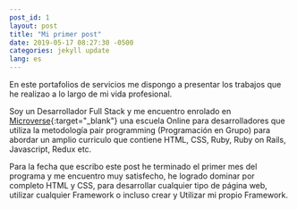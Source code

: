 ```yaml
---
post_id: 1
layout: post
title: "Mi primer post"
date: 2019-05-17 08:27:30 -0500
categories: jekyll update
lang: es
---
```


En este portafolios de servicios me dispongo a presentar los trabajos que he realizao a lo largo de mi vida profesional.

Soy un Desarrollador Full Stack y me encuentro enrolado en [Microverse](https://www.microverse.org/){:target="_blank"} una escuela Online para desarrolladores que utiliza la metodología pair programming (Programación en Grupo) para abordar un amplio curriculo que contiene HTML, CSS, Ruby, Ruby on Rails, Javascript, Redux etc.

Para la fecha que escribo este post he terminado el primer mes del programa y me encuentro muy satisfecho, he logrado dominar por completo HTML y CSS, para desarrollar cualquier tipo de página web, utilizar cualquier Framework o incluso crear y Utilizar mi propio Framework.
